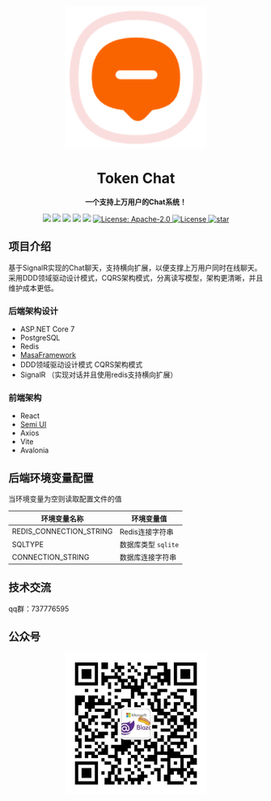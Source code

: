 <p align="center">
    <a href="" target="_blank">
      <img src="./docs/static/img/docusaurus.png" width="280" />
    </a>
</p>


<h1 align="center">Token Chat</h1>
<p align="center"><strong>一个支持上万用户的Chat系统！</strong></p>


<div align="center">
    <a href="#公众号"><img src="https://img.shields.io/badge/公众号-Token的技术分享-blue.svg?style=plasticr"></a>
    <a href="#技术交流"><img src="https://img.shields.io/badge/交流群-加入开发-green.svg?style=plasticr"></a>
    <a href="https://116.196.96.91/docs/intro/"><img src="https://img.shields.io/badge/项目文档-green.svg?style=plasticr"></a>
    <a href="https://github.com/239573049/chat"><img src="https://img.shields.io/badge/github-项目地址-yellow.svg?style=plasticr"></a>
    <a href="https://gitee.com/hejiale010426/chat"><img src="https://img.shields.io/badge/码云-项目地址-orange.svg?style=plasticr"></a>
    <a href="https://github.com/239573049/chat/blob/master/LICENSE" target="_blank">
        <img alt="License: Apache-2.0" src="https://img.shields.io/badge/License-Apache--2.0-blue.svg">
    </a> 
    <a href="https://github.com/239573049/chat" target="_blank">
        <img alt="License" src="https://img.shields.io/github/stars/239573049/chat">
    </a>
    <a href='https://gitee.com/hejiale010426/chat/stargazers'>
        <img src='https://gitee.com/hejiale010426/chat/badge/star.svg?theme=dark' alt='star'></img>
    </a>
</div>

## 项目介绍

基于SignalR实现的Chat聊天，支持横向扩展，以便支撑上万用户同时在线聊天。
采用DDD领域驱动设计模式，CQRS架构模式，分离读写模型，架构更清晰，并且维护成本更低。

### 后端架构设计

 - ASP.NET Core 7
 - PostgreSQL
 - Redis
 - [MasaFramework](https://docs.masastack.com/framework/concepts/overview)
 - DDD领域驱动设计模式 CQRS架构模式   
 - SignalR （实现对话并且使用redis支持横向扩展）
   
### 前端架构
 - React 
 - [Semi UI](https://semi.design/zh-CN/start/getting-started)
 - Axios
 - Vite
 - Avalonia

## 后端环境变量配置

当环境变量为空则读取配置文件的值

| 环境变量名称            | 环境变量值                                 |
| ----------------------- | ------------------------------------------ |
| REDIS_CONNECTION_STRING | Redis连接字符串                            |
| SQLTYPE                 | 数据库类型 `sqlite`|[`pgsql`|`postgresql`] |
| CONNECTION_STRING       | 数据库连接字符串                           |


## 技术交流

qq群：737776595

## 公众号

<p align="center">
    <a href="" target="_blank">
      <img src="./docs/img/qrcode.jpg" width="280" />
    </a>
</p>


